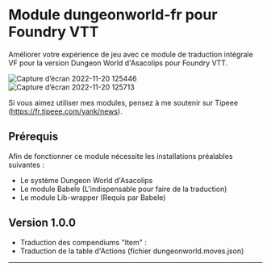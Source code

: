 # Module dungeonworld-fr pour Foundry VTT
Améliorer votre expérience de jeu avec ce module de traduction intégrale VF pour la version Dungeon World d'Asacolips pour Foundry VTT.

![Capture d’écran 2022-11-20 125446](https://user-images.githubusercontent.com/100078854/202900602-9292b8a9-f61c-4114-bbb3-273fd731de8d.jpg)
![Capture d’écran 2022-11-20 125713](https://user-images.githubusercontent.com/100078854/202900603-889e9b72-d747-46da-8bd6-15a93cfdf2dd.jpg)

Si vous aimez utiliser mes modules, pensez à me soutenir sur Tipeee (https://fr.tipeee.com/yank/news).

## Prérequis

Afin de fonctionner ce module nécessite les installations préalables suivantes :
 * Le système Dungeon World d'Asacolips
 * Le module Babele (L'indispensable pour faire de la traduction)
 * Le module Lib-wrapper (Requis par Babele)

## Version 1.0.0

 * Traduction des compendiums "Item" :
 * Traduction de la table d'Actions (fichier dungeonworld.moves.json) 
 
---------------------------------------------------------------------

